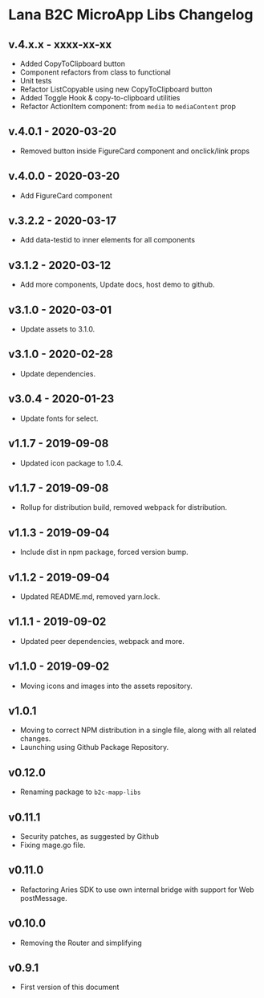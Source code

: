# Lana B2C MicroApp Libs Changelog

## v.4.x.x - xxxx-xx-xx
 - Added CopyToClipboard button
 - Component refactors from class to functional
 - Unit tests
 - Refactor ListCopyable using new CopyToClipboard button
 - Added Toggle Hook & copy-to-clipboard utilities
 - Refactor ActionItem component: from `media` to `mediaContent` prop

## v.4.0.1 - 2020-03-20
 - Removed button inside FigureCard component and onclick/link props

## v.4.0.0 - 2020-03-20
 - Add FigureCard component

## v.3.2.2 - 2020-03-17
 - Add data-testid to inner elements for all components

## v3.1.2 - 2020-03-12

 - Add more components, Update docs, host demo to github.


## v3.1.0 - 2020-03-01

 - Update assets to 3.1.0.

## v3.1.0 - 2020-02-28

 - Update dependencies.

## v3.0.4 - 2020-01-23

 - Update fonts for select.

## v1.1.7 - 2019-09-08

 - Updated icon package to 1.0.4.

## v1.1.7 - 2019-09-08

 - Rollup for distribution build, removed webpack for distribution.

## v1.1.3 - 2019-09-04

 - Include dist in npm package, forced version bump.

## v1.1.2 - 2019-09-04

 - Updated README.md, removed yarn.lock.

## v1.1.1 - 2019-09-02

 - Updated peer dependencies, webpack and more.

## v1.1.0 - 2019-09-02

 - Moving icons and images into the assets repository.

## v1.0.1

 - Moving to correct NPM distribution in a single file, along with all related changes.
 - Launching using Github Package Repository.

## v0.12.0

 - Renaming package to `b2c-mapp-libs`

## v0.11.1

 - Security patches, as suggested by Github
 - Fixing mage.go file.

## v0.11.0

 - Refactoring Aries SDK to use own internal bridge with support for Web postMessage.

## v0.10.0

 - Removing the Router and simplifying

## v0.9.1

 - First version of this document
